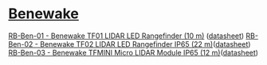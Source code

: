 # [Benewake](http://www.robotshop.com/en/benewake.html)

[RB-Ben-01 - Benewake TF01 LIDAR LED Rangefinder (10 m)](http://www.robotshop.com/en/benewake-tf01-lidar-led-rangefinder-10-m.html) ([datasheet](http://www.robotshop.com/media/files/pdf/benewake-tf01-lidar-laser-rangefinder-10-m-Datasheel.pdf))
[RB-Ben-02 - Benewake TF02 LIDAR LED Rangefinder IP65 (22 m)](http://www.robotshop.com/en/benewake-tf02-lidar-led-rangefinder-ip65-22-m.html)([datasheet](http://www.robotshop.com/media/files/pdf2/rb-ben-02_tf02_datasheet-v2.4-en.pdf))
[RB-Ben-03 - Benewake TFMINI Micro LIDAR Module IP65 (12 m)](http://www.robotshop.com/en/benewake-tfmini-micro-lidar-module-ip65-12-m.html)([datasheet](http://www.robotshop.com/media/files/pdf/benewake-tfmini-micro-lidar-module-ip65-12-m-datasheet.pdf))
